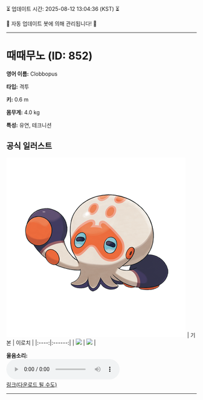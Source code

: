 
⏳ 업데이트 시간: 2025-08-12 13:04:36 (KST) ⏳

🤖 자동 업데이트 봇에 의해 관리됩니다! 🤖

---

# 때때무노 (ID: 852)
**영어 이름:** Clobbopus

**타입:** 격투

**키:** 0.6 m

**몸무게:** 4.0 kg

**특성:** 유연, 테크니션

## 공식 일러스트
![](https://raw.githubusercontent.com/PokeAPI/sprites/master/sprites/pokemon/other/official-artwork/852.png)
| 기본 | 이로치 |
|:----:|:------:|
| <img src="http://play.pokemonshowdown.com/sprites/ani/clobbopus.gif" width="200"> | <img src="http://play.pokemonshowdown.com/sprites/ani-shiny/clobbopus.gif" width="200"> |

**울음소리:**<br><audio controls src="https://raw.githubusercontent.com/PokeAPI/cries/main/cries/pokemon/latest/852.ogg"></audio><br> [링크(다운로드 될 수도)](https://raw.githubusercontent.com/PokeAPI/cries/main/cries/pokemon/latest/852.ogg)


---
